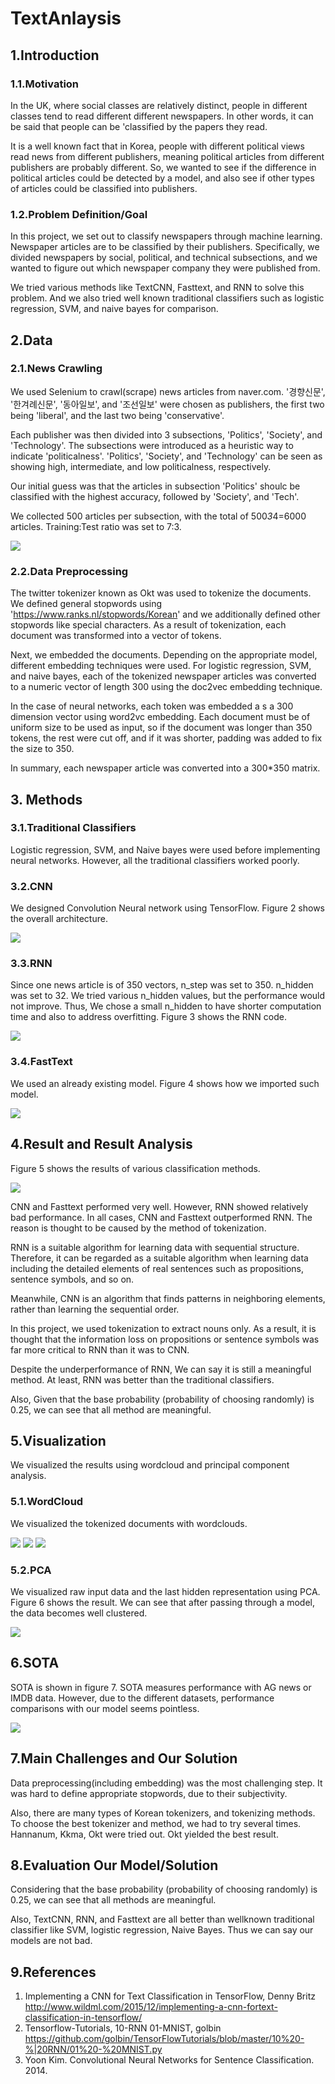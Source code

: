 # TextAnlaysis

## 1.Introduction
### 1.1.Motivation
In the UK, where social classes are relatively distinct, people in different classes tend to read different different newspapers. In other words, it can be said that people can be 'classified by the papers they read.

It is a well known fact that in Korea, people with different political views read news from different publishers, meaning political articles from different publishers are probably different. So, we wanted to see if the difference in political articles could be detected by a model, and also see if other types of articles could be classified into publishers.

### 1.2.Problem Definition/Goal
In this project, we set out to classify newspapers through machine learning. Newspaper articles are to be classified by their publishers.
Specifically, we divided newspapers by social, political, and technical subsections, and we wanted to figure out which newspaper company they were published from.

We tried various methods like TextCNN, Fasttext, and RNN to solve this problem. And we also tried well known traditional classifiers such as logistic regression, SVM, and naive bayes for comparison.


## 2.Data
### 2.1.News Crawling
We used Selenium to crawl(scrape) news articles from naver.com. '경향신문', '한겨례신문', '동아일보', and '조선일보' were chosen as publishers, the first two being 'liberal', and the last two being 'conservative'.

Each publisher was then divided into 3 subsections, 'Politics', 'Society', and 'Technology'. The subsections were introduced as a heuristic way to indicate 'politicalness'. 'Politics', 'Society', and 'Technology' can be seen as showing high, intermediate, and low politicalness, respectively.

Our initial guess was that the articles in subsection 'Politics' shoulc be classified with the highest accuracy, followed by 'Society', and 'Tech'.

We collected 500 articles per subsection, with the total of 500*3*4=6000 articles. Training:Test ratio was set to 7:3.
<div>
<img src = "https://user-images.githubusercontent.com/33714067/92872469-06a8d180-f441-11ea-99e2-a4ea3810d512.png">
</div>

### 2.2.Data Preprocessing
The twitter tokenizer known as Okt was used to tokenize the documents. We defined general stopwords using 'https://www.ranks.nl/stopwords/Korean' and we additionally defined other stopwords like special characters. As a result of tokenization, each document was transformed into a vector of tokens.

Next, we embedded the documents. Depending on the appropriate model, different embedding techniques were used. For logistic regression, SVM, and naive bayes, each of the tokenized newspaper articles was converted to a numeric vector of length 300 using the doc2vec embedding technique.

In the case of neural networks, each token was embedded a s a 300 dimension vector using word2vc embedding. Each document must be of uniform size to be used as input, so if the document was longer than 350 tokens, the rest were cut off, and if it was shorter, padding was added to fix the size to 350.

In summary, each newspaper article was converted into a 300*350 matrix.


## 3. Methods
### 3.1.Traditional Classifiers
Logistic regression, SVM, and Naive bayes were used before implementing neural networks. However, all the traditional classifiers worked poorly.

### 3.2.CNN
We designed Convolution Neural network using TensorFlow.
Figure 2 shows the overall architecture.
<div>
<img src = "https://user-images.githubusercontent.com/33714067/92873565-21c81100-f442-11ea-8b68-f8aad2bc680b.png">
</div>

### 3.3.RNN
Since one news article is of 350 vectors, n_step was set to 350. n_hidden was set to 32. We tried various n_hidden values, but the performance would not improve. Thus, We chose a small n_hidden to have shorter computation time and also to address overfitting. Figure 3 shows the RNN code.
<div>
<img src = "https://user-images.githubusercontent.com/33714067/92873833-681d7000-f442-11ea-8dbb-55e8b9cdeb3d.png">
</div>

### 3.4.FastText
We used an already existing model. Figure 4 shows how we imported such model.
<div>
<img src = "https://user-images.githubusercontent.com/33714067/92874097-adda3880-f442-11ea-80ba-334c1cf86868.png">
</div>


## 4.Result and Result Analysis
Figure 5 shows the results of various classification methods.
<div>
<img src = "https://user-images.githubusercontent.com/33714067/92874596-23de9f80-f443-11ea-85c8-5edd3cb942eb.png">
</div>


CNN and Fasttext performed very well. However, RNN showed relatively bad performance. In all cases, CNN and Fasttext outperformed RNN. The reason is thought to be caused by the method of tokenization. 

RNN is a suitable algorithm for learning data with sequential structure. Therefore, it can be regarded as a suitable algorithm when learning data including the detailed elements of real sentences such as propositions, sentence symbols, and so on.

Meanwhile, CNN is an algorithm that finds patterns in neighboring elements, rather than learning the sequential order.

In this project, we used tokenization to extract nouns only. As a result, it is thought that the information loss on propositions or sentence symbols was far more critical to RNN than it was to CNN.

Despite the underperformance of RNN, We can say it is  still a meaningful method. At least, RNN was better than the traditional classifiers.

Also, Given that the base probability (probability of choosing randomly) is 0.25, we can see that all method are meaningful.


## 5.Visualization
We visualized the results using wordcloud and principal component analysis.

### 5.1.WordCloud
We visualized the tokenized documents with wordclouds.
<div>
<img src = "https://user-images.githubusercontent.com/33714067/92874894-6acc9500-f443-11ea-97e0-b496a1647bb8.png">
<img src = "https://user-images.githubusercontent.com/33714067/92874959-78821a80-f443-11ea-9ee3-0a5f51117f73.png">
<img src = "https://user-images.githubusercontent.com/33714067/92875006-86d03680-f443-11ea-9c48-b03def061fe7.png">
</div>

### 5.2.PCA
We visualized raw input data and the last hidden representation using PCA. Figure 6 shows the result. We can see that after passing through a model, the data becomes well clustered.
<div>
<img src = "https://user-images.githubusercontent.com/33714067/92875531-183fa880-f444-11ea-8c4a-198c2d81ff0f.png">
</div>


## 6.SOTA
SOTA is shown in figure 7. SOTA measures performance with AG news or IMDB data. However, due to the different datasets, performance comparisons with our model seems pointless.
<div>
<img src = "https://user-images.githubusercontent.com/33714067/92876064-a87ded80-f444-11ea-9841-857c993bd9a7.png">
</div>


## 7.Main Challenges and Our Solution
Data preprocessing(including embedding) was the most challenging step. It was hard to define appropriate stopwords, due to their subjectivity.

Also, there are many types of Korean tokenizers, and tokenizing methods. To choose the best tokenizer and method, we had to try several times. Hannanum, Kkma, Okt were tried out. Okt yielded the best result.


## 8.Evaluation Our Model/Solution
Considering that the base probability (probability of choosing randomly) is 0.25, we can see that all methods are meaningful.

Also, TextCNN, RNN, and Fasttext are all better than wellknown traditional classifier like SVM, logistic regression, Naive Bayes. Thus we can say our models are not bad.


## 9.References
1. Implementing a CNN for Text Classification in TensorFlow, Denny Britz http://www.wildml.com/2015/12/implementing-a-cnn-fortext-classification-in-tensorflow/
2. Tensorflow-Tutorials, 10-RNN 01-MNIST, golbin https://github.com/golbin/TensorFlowTutorials/blob/master/10%20-%|20RNN/01%20-%20MNIST.py
3. Yoon Kim. Convolutional Neural Networks for Sentence Classification. 2014.
